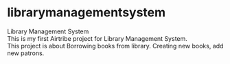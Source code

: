 # librarymanagementsystem
Library Management System
<br>
This is my first Airtribe project for Library Management System.
<br>
This project is about Borrowing books from library. Creating new books, add new patrons.
